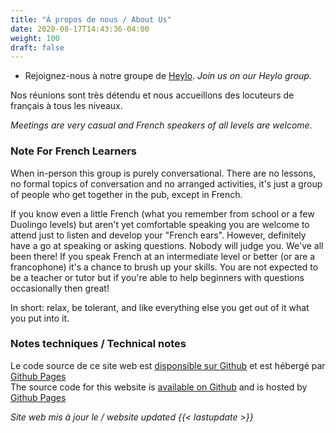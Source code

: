 ```yaml
---
title: "À propos de nous / About Us"
date: 2020-08-17T14:43:36-04:00
weight: 100
draft: false
---
```


* Rejoignez-nous à notre groupe de [Heylo](https://link.heylo.co/j7nz). _Join us on our Heylo group._

<!--more-->

Nos réunions sont très détendu et nous accueillons des locuteurs de français à tous les niveaux.

_Meetings are very casual and French speakers of all levels are welcome._

### Note For French Learners

When in-person this group is purely conversational. There are no lessons, no formal topics of conversation and no arranged activities, it's just a group of people who get together in the pub, except in French.

If you know even a little French (what you remember from school or a few Duolingo levels) but aren't yet comfortable speaking you are welcome to attend just to listen and develop your "French ears". However, definitely have a go at speaking or asking questions. Nobody will judge you. We've all been there! If you speak French at an intermediate level or better (or are a francophone) it's a chance to brush up your skills. You are not expected to be a teacher or tutor but if you're able to help beginners with questions occasionally then great!

In short: relax, be tolerant, and like everything else you get out of it what you put into it.

### Notes techniques / Technical notes

Le code source de ce site web est [disponsible sur Github](https://github.com/parlonslondon/website) et est hébergé par [Github Pages](https://pages.github.com/)  
The source code for this website is [available on Github](https://github.com/parlonslondon/website) and is hosted by [Github Pages](https://pages.github.com/)  

_Site web mis à jour le / website updated {{< lastupdate >}}_
